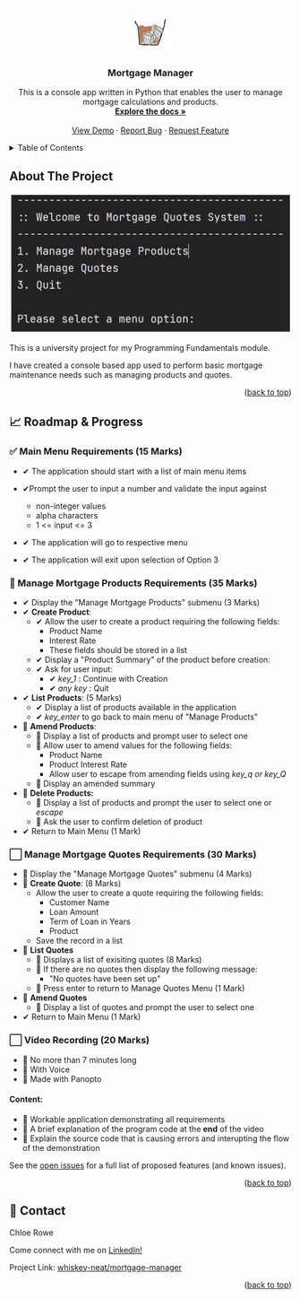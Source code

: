 <!-- Improved compatibility of back to top link -->
<a name="readme-top"></a>

<!-- PROJECT LOGO -->
<br />
<div align="center">
  <a href="https://github.com/whiskey-neat/mortgage-manager">
    <img src="images/logo.png" alt="Logo" width="80" height="80">
  </a>

<h3 align="center">Mortgage Manager</h3>

  <p align="center">
    This is a console app written in Python that enables the user to manage mortgage calculations and products. 
    <br />
    <a href="https://github.com/whiskey-neat/mortgage-manager"><strong>Explore the docs »</strong></a>
    <br />
    <br />
    <a href="https://github.com/whiskey-neat/mortgage-manager">View Demo</a>
    ·
    <a href="https://github.com/whiskey-neat/mortgage-manager/issues">Report Bug</a>
    ·
    <a href="https://github.com/whiskey-neat/mortgage-manager/issues">Request Feature</a>
  </p>
</div>



<!-- TABLE OF CONTENTS -->
<details>
  <summary>Table of Contents</summary>
  <ol>
    <li><a href="#about-the-project">About The Project</a></li>
    <li><a href="#progress">Progress</a></li>
    <li><a href="#contact">Contact</a></li>
  </ol>
</details>

<!-- ABOUT THE PROJECT -->
## About The Project

[![Product Name Screen Shot][product-screenshot]](https://example.com)

This is a university project for my Programming Fundamentals module.

I have created a console based app used to perform basic mortgage maintenance needs such as managing products and
quotes.

<p align="right">(<a href="#readme-top">back to top</a>)</p>


<!-- Progress -->

## 📈 Roadmap & Progress

### ✅ Main Menu Requirements (15 Marks)

- ✔ The application should start with a list of main menu items

- ✔Prompt the user to input a number and validate the input against
  - non-integer values
  - alpha characters
  - 1 <= input <= 3

- ✔ The application will go to respective menu

- ✔ The application will exit upon selection of Option 3

### 🚀 Manage Mortgage Products Requirements (35 Marks)

- ✔ Display the "Manage Mortgage Products" submenu (3 Marks)
- ✔ **Create Product**:
  - ✔ Allow the user to create a product requiring the following fields:
    - Product Name
    - Interest Rate
    - These fields should be stored in a list
  - ✔ Display a "Product Summary" of the product before creation:
  - ✔ Ask for user input:
    - ✔ _key_1_ : Continue with Creation
    - ✔ _any key_ : Quit
- ✔ **List Products**: (5 Marks)
  - ✔ Display a list of products available in the application
  - ✔ _key_enter_ to go back to main menu of "Manage Products"
- 🚧 **Amend Products**:
  - 🔳 Display a list of products and prompt user to select one
  - 🔳 Allow user to amend values for the following fields:
    - Product Name
    - Product Interest Rate
    - Allow user to escape from amending fields using _key_q or key_Q_
  - 🔳 Display an amended summary
- 🔳 **Delete Products:**
  - 🔳 Display a list of products and prompt the user to select one or _escape_
  - 🔳 Ask the user to confirm deletion of product
- ✔ Return to Main Menu (1 Mark)

### ⬜ Manage Mortgage Quotes Requirements (30 Marks)

- 🔳 Display the "Manage Mortgage Quotes" submenu (4 Marks)
- 🔳 **Create Quote**: (8 Marks)
  - Allow the user to create a quote requiring the following fields:
    - Customer Name
    - Loan Amount
    - Term of Loan in Years
    - Product
  - Save the record in a list
- 🔳 **List Quotes**
  - 🔳 Displays a list of exisiting quotes (8 Marks)
  - 🔳 If there are no quotes then display the following message:
    - "No quotes have been set up"
  - 🔳 Press enter to return to Manage Quotes Menu (1 Mark)
- 🔳 **Amend Quotes**
  - 🔳 Display a list of quotes and prompt the user to select one
- ✔ Return to Main Menu (1 Mark)

### ⬜ Video Recording (20 Marks)

- 📌 No more than 7 minutes long
- 📌 With Voice
- 📌 Made with Panopto

#### Content:

- 🔳 Workable application demonstrating all requirements
- 🔳 A brief explanation of the program code at the **end** of the video
- 🔳 Explain the source code that is causing errors and interupting the flow of the demonstration

See the [open issues](https://github.com/whiskey-neat/mortgage-manager/issues) for a full list of proposed features (and known issues).

<p align="right">(<a href="#readme-top">back to top</a>)</p>


<!-- CONTACT -->

## 📢 Contact

Chloe Rowe

Come connect with me on [LinkedIn!](https://uk.linkedin.com/in/chloe-rowe-cyber)

Project Link: [whiskey-neat/mortgage-manager](https://github.com/whiskey-neat/mortgage-manager)

<p align="right">(<a href="#readme-top">back to top</a>)</p>


<!-- MARKDOWN LINKS & IMAGES -->
<!-- https://www.markdownguide.org/basic-syntax/#reference-style-links -->
[product-screenshot]: images/screenshot.png
